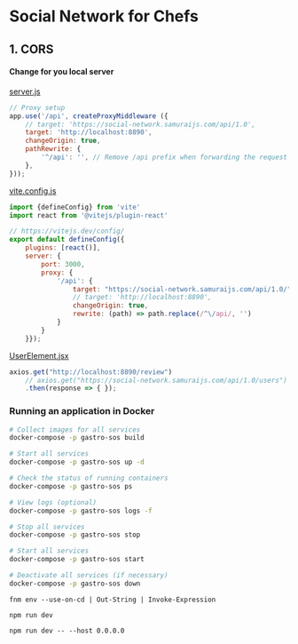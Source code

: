 # Social Network for Chefs

## 1. CORS

#### Change for you local server

[server.js](server.js)

```javascript
// Proxy setup
app.use('/api', createProxyMiddleware ({
	// target: 'https://social-network.samuraijs.com/api/1.0',
	target: 'http://localhost:8890',
	changeOrigin: true,
	pathRewrite: {
		'^/api': '', // Remove /api prefix when forwarding the request
	},
}));
```

[vite.config.js](vite.config.js)

```javascript
import {defineConfig} from 'vite'
import react from '@vitejs/plugin-react'

// https://vitejs.dev/config/
export default defineConfig({
	plugins: [react()],
	server: {
		port: 3000,
		proxy: {
			'/api': {
				target: "https://social-network.samuraijs.com/api/1.0/",
				// target: 'http://localhost:8890',
				changeOrigin: true,
				rewrite: (path) => path.replace(/^\/api/, '')
			}
		}
	}});
```

[UserElement.jsx](src%2Fcompoments%2Fmain%2Fuser%2FUserComponent.jsx)

```javascript
axios.get("http://localhost:8890/review")
	// axios.get("https://social-network.samuraijs.com/api/1.0/users")
	.then(response => { });
```

### Running an application in Docker

```bash
# Collect images for all services
docker-compose -p gastro-sos build

# Start all services
docker-compose -p gastro-sos up -d

# Check the status of running containers
docker-compose -p gastro-sos ps

# View logs (optional)
docker-compose -p gastro-sos logs -f

# Stop all services
docker-compose -p gastro-sos stop

# Start all services
docker-compose -p gastro-sos start

# Deactivate all services (if necessary)
docker-compose -p gastro-sos down
```

```
fnm env --use-on-cd | Out-String | Invoke-Expression

npm run dev

npm run dev -- --host 0.0.0.0
```